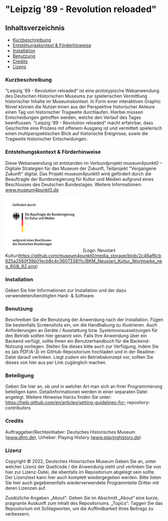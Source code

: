 # "Leipzig '89 - Revolution reloaded"


## Inhaltsverzeichnis
* [Kurzbeschreibung](#Kurzbeschreibung) 
* [Entstehungskontext & Förderhinweise](#Förderhinweis)
* [Installation](#Installation)
* [Benutzung](#Benutzung)
* [Credits](#Credits)
* [Lizenz](#Lizenz)


### Kurzbeschreibung ###

"Leipzig '89 - Revolution reloaded" ist eine prototypische Webanwendung des Deutschen Historischen Museums zur spielerischen Vermittlung historischer Inhalte im Museumskontext. In Form einer interaktiven Graphic Novel können die Nutzer:innen aus der Perspektive historischer Akteure einen Tag von historischer Tragweite durchlaufen. Hierbei müssen Entscheidungen getroffen werden, welche den Verlauf des Tages beenflussen. "Leipzig '89 - Revolution reloaded" macht erfahrbar, dass Geschichte eine Prozess mit offenem Ausgang ist und vermittelt spielerisch einen multiperspektischen Blick auf historische Ereignisse, sowie die Tragweite historischer Entscheidungen.


### Entstehungskontext & Förderhinweise ###

Diese Webanwendung ist entstanden im Verbundprojekt museum4punkt0 – Digitale Strategien für das Museum der Zukunft, Teilprojekt "Vergangene Zukunft" digital. Das Projekt museum4punkt0 wird gefördert durch die Beauftragte der Bundesregierung für Kultur und Medien aufgrund eines Beschlusses des Deutschen Bundestages. Weitere Informationen: www.museum4punkt0.de

![Logo: BKM](https://github.com/museum4punkt0/media_storage/blob/2c46af6cb625a2560f39b01ecb8c4c360733811c/BKM_Fz_2017_Web_de.gif)
[Logo: Neustart Kultur(https://github.com/museum4punkt0/media_storage/blob/2c46af6cb625a2560f39b01ecb8c4c360733811c/BKM_Neustart_Kultur_Wortmarke_neg_RGB_RZ.png)


### Installation ###
Geben Sie hier Informationen zur Installation und der dazu verwendeten/benötigten Hard- & Software.


### Benutzung ###
Beschreiben Sie die Benutzung der Anwendung nach der Installation. Fügen Sie bestenfalls Screenshots ein, um die Handhabung zu illustrieren. Auch Anforderungen an Geräte / Ausstattung bzw. Systemvoraussetzungen für den Betrieb sollten hier genannt sein. Falls Ihre Anwendung über ein Backend verfügt, sollte Ihnen ein Benutzerhandbuch für die Backend-Nutzung vorliegen. Stellen Sie dieses bitte auch zur Verfügung, indem Sie es (als PDF/A-3) im GitHub-Repositorium hochladen und in der Readme-Datei darauf verlinken. Liegt zudem ein Betriebskonzept vor, sollten Sie dieses von hier aus per Link zugänglich machen.

### Beteiligung ###
Geben Sie hier an, ob und in welcher Art man sich an Ihrer Programmierung beteiligen kann. Detailinformationen werden in einer separaten Datei angelegt. Weitere Hinweise hierzu finden Sie unter: https://help.github.com/en/articles/setting-guidelines-for- repository-contributors

### Credits ###
Auftraggeber/Rechteinhaber: Deutsches Historisches Museum (www.dhm.de), Urheber: Playing History (www.playinghistory.de)

### Lizenz ###
Copyright © 2022, Deutsches Historisches Museum
Geben Sie an, unter welcher Lizenz der Quellcode / die Anwendung steht und verlinken Sie von hier zur Lizenz-Datei, die ebenfalls im Repositorium abgelegt sein sollte. Der Lizenztext kann hier auch komplett wiedergegeben werden.
Bitte listen Sie hier auch gegebenenfalls wiederverwendete Programmteile Dritter mit deren Lizenzen auf.

Zusätzliche Angaben
„About“: Geben Sie im Abschnitt „About“ eine kurze, prägnante Auskunft zum Inhalt des Repositoriums.
„Topics“: Taggen Sie das Repositorium mit Schlagworten, um die Auffindbarkeit Ihres Beitrags zu verbessern.
